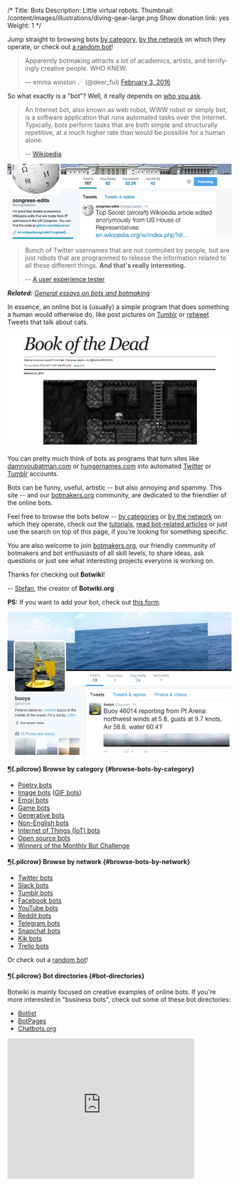 /*
Title: Bots
Description: Little virtual robots.
Thumbnail: /content/images/illustrations/diving-gear-large.png
Show donation link: yes
Weight: 1
*/

<div class="note">
  <p>
    Jump straight to browsing bots <a href="#browse-bots-by-category">by category</a>, <a href="#browse-bots-by-network">by the network</a> on which they operate, or check out <a href="/random-bot">a random bot</a>!
  </p>
</div>

<blockquote class="twitter-tweet" data-lang="en"><p lang="en" dir="ltr">Apparently botmaking attracts a lot of academics, artists, and terrifyingly creative people. WHO KNEW.</p>&mdash; emma winston ☄ (@deer_ful) <a href="https://twitter.com/deer_ful/status/694964643710771200">February 3, 2016</a></blockquote>

So what exactly is a "bot"? Well, it really depends on [who you ask](/what-is-a-bot).


> An Internet bot, also known as web robot, WWW robot or simply bot, is a software application that runs automated tasks over the Internet. Typically, bots perform tasks that are both simple and structurally repetitive, at a much higher rate than would be possible for a human alone.
>
> -- [Wikipedia](https://en.wikipedia.org/wiki/Internet_bot)


<p class="screenshot float-right">
  <a href="/bots/twitterbots/congressedits">
    <img src="/content/bots/twitterbots/images/congressedits.png">
  </a>
</p>



> Bunch of Twitter usernames that are not controlled by people, but are just robots that are programmed to release the information related to all these different things. **And that's really interesting.**
>
> -- [A user experience tester](http://peek.usertesting.com/result/20922996954524)


***Related:** [General essays on bots and botmaking](/articles/#general-essays)*

In essence, an online bot is (usually) a simple program that does something a human would otherwise do, like post pictures on [Tumblr](https://www.tumblr.com/) or [retweet](https://twitter.com/) Tweets that talk about cats.


<p class="screenshot float-left">
  <a href="/bots/tumblr-bots/deadspelunkers">
    <img src="/content/bots/tumblr-bots/images/deadspelunkers.png">
  </a>
</p>

You can pretty much think of bots as programs that turn sites like [damnyoubatman.com](http://damnyoubatman.com/) or [hungernames.com](http://hungernames.com/) into automated [Twitter](https://twitter.com/) or [Tumblr](https://www.tumblr.com/) accounts. 


Bots can be funny, useful, artistic -- but also annoying and spammy. This site -- and our [botmakers.org](https://botmakers.org/) community, are dedicated to the friendlier of the online bots.


Feel free to browse the bots below -- [by categories](#browse-bots-by-category) or [by the network](#browse-bots-by-network) on which they operate, check out the [tutorials](/tutorials/), [read bot-related articles](/articles/) or just use the search on top of this page, if you're looking for something specific.


You are also welcome to join [botmakers.org](https://botmakers.org/), our friendly community of botmakers and bot enthusiasts of all skill levels, to share ideas, ask questions or just see what interesting projects everyone is working on.


Thanks for checking out **Botwiki**!

-- [Stefan](https://twitter.com/fourtonfish), the creator of **Botwiki.org**

**PS:** If you want to add your bot, check out [this form](https://botwiki.org/submit-your-bot).

<p class="screenshot float-right">
  <a href="/bots/twitterbots/buoypix">
    <img src="/content/bots/twitterbots/images/buoypix.png">
  </a>
</p>

#### [¶](#browse-bots-by-category){.pilcrow} Browse by category {#browse-bots-by-category}

- [Poetry bots](/tag/bot+poetry)
- [Image bots](/tag/bot+images) ([GIF bots](/tag/bot+gif))
- [Emoji bots](/tag/bot+emoji)
- [Game bots](/tag/bot+game)
- [Generative bots](/tag/bot+generative/)
- [Non-English bots](/tag/bot+non-english)
- [Internet of Things (IoT) bots](/bots/iot)
- [Open source bots](/tag/bot+opensource)
- [Winners of the Monthly Bot Challenge](/tag/bot+monthlybotchallenge+winner)

#### [¶](#browse-bots-by-network){.pilcrow} Browse by network {#browse-bots-by-network}


- [Twitter bots](/bots/twitterbots/)
- [Slack bots](/bots/slackbots/)
- [Tumblr bots](/bots/tumblr-bots/)
- [Facebook bots](/bots/facebook-messenger-bots/)
- [YouTube bots](/bots/youtube-bots/)
- [Reddit bots](/bots/redditbots/)
- [Telegram bots](/bots/telegram-bots/)
- [Snapchat bots](/tag/snapchatbot/)
- [Kik bots](/tag/kikbot/)
- [Trello bots](/bots/trello-bots/)

Or check out a [random bot](/random-bot)!

#### [¶](#bot-directories){.pilcrow} Bot directories {#bot-directories}

Botwiki is mainly focused on creative examples of online bots. If you're more interested in "business bots", check out some of these bot directories:

- [Botlist](https://botlist.co/)
- [BotPages](https://www.botpages.com/)
- [Chatbots.org](https://www.chatbots.org/)


<div class="video-wrapper"><iframe width="420" height="315" src="https://www.youtube.com/embed/ZtWTUt2RZh0" frameborder="0" allowfullscreen></iframe></div>


<script async src="//platform.twitter.com/widgets.js" charset="utf-8"></script>

